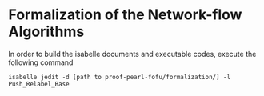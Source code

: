 Formalization of the Network-flow Algorithms
============================================

In order to build the isabelle documents and executable codes, execute the following command

```
isabelle jedit -d [path to proof-pearl-fofu/formalization/] -l Push_Relabel_Base
```

